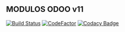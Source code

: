 MODULOS ODOO v11 
----------------

[![Build Status](https://travis-ci.org/jobiols/odoo-addons.svg?branch=11.0)](https://travis-ci.org/jobiols/odoo-addons)
[![CodeFactor](https://www.codefactor.io/repository/github/jobiols/odoo-addons/badge/11.0)](https://www.codefactor.io/repository/github/jobiols/odoo-addons/overview/11.0)
[![Codacy Badge](https://api.codacy.com/project/badge/Grade/8deb962677744a5db3c333ef0de54dce)](https://www.codacy.com/manual/jobiols/odoo-addons?utm_source=github.com&amp;utm_medium=referral&amp;utm_content=jobiols/odoo-addons&amp;utm_campaign=Badge_Grade)
